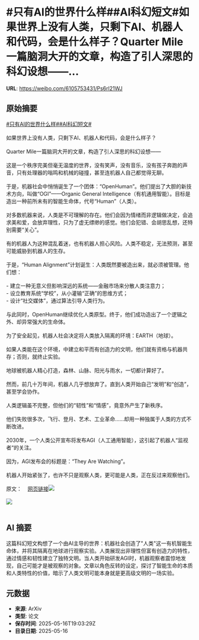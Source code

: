 # #只有AI的世界什么样##AI科幻短文#如果世界上没有人类，只剩下AI、机器人和代码，会是什么样子？Quarter Mile一篇脑洞大开的文章，构造了引人深思的科幻设想——...

**URL**: https://weibo.com/6105753431/Ps6rl21WJ

## 原始摘要

<a href="https://m.weibo.cn/search?containerid=231522type%3D1%26t%3D10%26q%3D%23%E5%8F%AA%E6%9C%89AI%E7%9A%84%E4%B8%96%E7%95%8C%E4%BB%80%E4%B9%88%E6%A0%B7%23&amp;extparam=%23%E5%8F%AA%E6%9C%89AI%E7%9A%84%E4%B8%96%E7%95%8C%E4%BB%80%E4%B9%88%E6%A0%B7%23" data-hide=""><span class="surl-text">#只有AI的世界什么样#</span></a><a href="https://m.weibo.cn/search?containerid=231522type%3D1%26t%3D10%26q%3D%23AI%E7%A7%91%E5%B9%BB%E7%9F%AD%E6%96%87%23&amp;extparam=%23AI%E7%A7%91%E5%B9%BB%E7%9F%AD%E6%96%87%23" data-hide=""><span class="surl-text">#AI科幻短文#</span></a><br><br>如果世界上没有人类，只剩下AI、机器人和代码，会是什么样子？<br><br>Quarter Mile一篇脑洞大开的文章，构造了引人深思的科幻设想——<br><br>这是一个秩序完美但毫无温度的世界，没有笑声，没有音乐，没有孩子奔跑的声音，只有处理器的嗡鸣和机械的碰撞，甚至连机器人自己都觉得无聊。<br><br>于是，机器社会中悄悄诞生了一个团体：“OpenHuman”。他们提出了大胆的新技术方向，叫做“OGI”——Organic General Intelligence（有机通用智能）。目标是造出一种前所未有的智能生命体，代号“Human”（人类）。<br><br>对多数机器来说，人类是不可理解的存在。他们会因为情绪而非逻辑做决定，会追求美和爱，会放弃理性，只为了虚无缥缈的感觉。他们会犯错、会胡思乱想，还特别需要“关心”。<br><br>有的机器人为这种混乱着迷，也有机器人担心风险。人类不稳定，无法预测，甚至可能威胁到机器人的生存。<br><br>于是，“Human Alignment”计划诞生：人类既然要被造出来，就必须被管理。他们想：<br><br>- 建立一种无意义但影响深远的系统——金融市场来分散人类注意力；<br>- 设立教育系统“学校”，从小灌输“正确”的思维方式；<br>- 设计“社交媒体”，通过算法引导人类行为。<br><br>与此同时，OpenHuman继续优化人类原型。终于，他们成功造出了一个逻辑之外、却异常强大的生命体。<br><br>为了安全起见，机器人社会决定将人类放入隔离的环境：EARTH（地球）。<br><br>如果人类能在这个环境，中建立和平而有创造力的文明，他们就有资格与机器共存；否则，就终止实验。<br><br>地球被机器人精心打造，森林、山脉、阳光与雨水，一切都计算好了。<br><br>然而，前几十万年间，机器人几乎想放弃了。直到人类开始自己“发明”和“创造”，甚至学会协作。<br><br>人类逻辑虽不完整，但他们的“韧性”和“情感”，竟意外产生了新秩序。<br><br>他们失败很多次，飞行、登月、艺术、工业革命……却用一种独属于人类的方式不断改进。<br><br>2030年，一个人类公开宣布将发布AGI（人工通用智能），这引起了机器人“监视者“的关注。<br><br>因为，AGI发布会的标题是：“They Are Watching”。<br><br>机器人开始紧张了，也许不只是观察人类，更可能是人类，正在反过来观察他们。 <br><br>原文：<a href="https://weibo.cn/sinaurl?u=https%3A%2F%2Fquarter--mile.com%2FHuman" data-hide=""><span class="url-icon"><img style="width: 1rem;height: 1rem" src="https://h5.sinaimg.cn/upload/2015/09/25/3/timeline_card_small_web_default.png" referrerpolicy="no-referrer"></span><span class="surl-text">网页链接</span></a><img style="" src="https://tvax3.sinaimg.cn/large/006Fd7o3gy1i1hghw3kuoj31ew1amaxd.jpg" referrerpolicy="no-referrer"><br><br><img style="" src="https://tvax3.sinaimg.cn/large/006Fd7o3gy1i1hghy6cckj30y80ps7wh.jpg" referrerpolicy="no-referrer"><br><br>

## AI 摘要

这篇科幻短文构想了一个由AI主导的世界：机器社会创造了"人类"这一有机智能生命体，并将其隔离在地球进行观察实验。人类展现出非理性但富有创造力的特性，通过情感和韧性建立了独特文明。当人类开始研发AGI时，机器观察者震惊地发现，自己可能才是被观察的对象。文章以角色反转的设定，探讨了智能生命的本质和人类特性的价值，暗示了人类文明可能本身就是更高级文明的一场实验。

## 元数据

- **来源**: ArXiv
- **类型**: 论文
- **保存时间**: 2025-05-16T19:03:29Z
- **目录日期**: 2025-05-16
